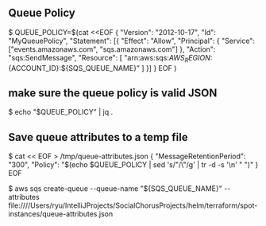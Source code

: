 ## Queue Policy
$ QUEUE_POLICY=$(cat <<EOF
{
"Version": "2012-10-17",
"Id": "MyQueuePolicy",
"Statement": [{
"Effect": "Allow",
"Principal": {
"Service": ["events.amazonaws.com", "sqs.amazonaws.com"]
},
"Action": "sqs:SendMessage",
"Resource": [
"arn:aws:sqs:${AWS_REGION}:${ACCOUNT_ID}:${SQS_QUEUE_NAME}"
]
}]
}
EOF
)

## make sure the queue policy is valid JSON
$ echo "$QUEUE_POLICY" | jq .

## Save queue attributes to a temp file
$ cat << EOF > /tmp/queue-attributes.json
{
"MessageRetentionPeriod": "300",
"Policy": "$(echo $QUEUE_POLICY | sed 's/\"/\\"/g' | tr -d -s '\n' " ")"
}
EOF

$ aws sqs create-queue --queue-name "${SQS_QUEUE_NAME}" --attributes file:////Users/ryu/IntelliJProjects/SocialChorusProjects/helm/terraform/spot-instances/queue-attributes.json